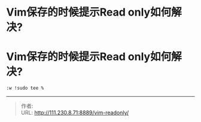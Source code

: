 # Vim保存的时候提示Read only如何解决?


<!--more-->
# Vim保存的时候提示Read only如何解决?
```bash
:w !sudo tee %
```


---

> 作者:   
> URL: http://111.230.8.71:8889/vim-readonly/  

